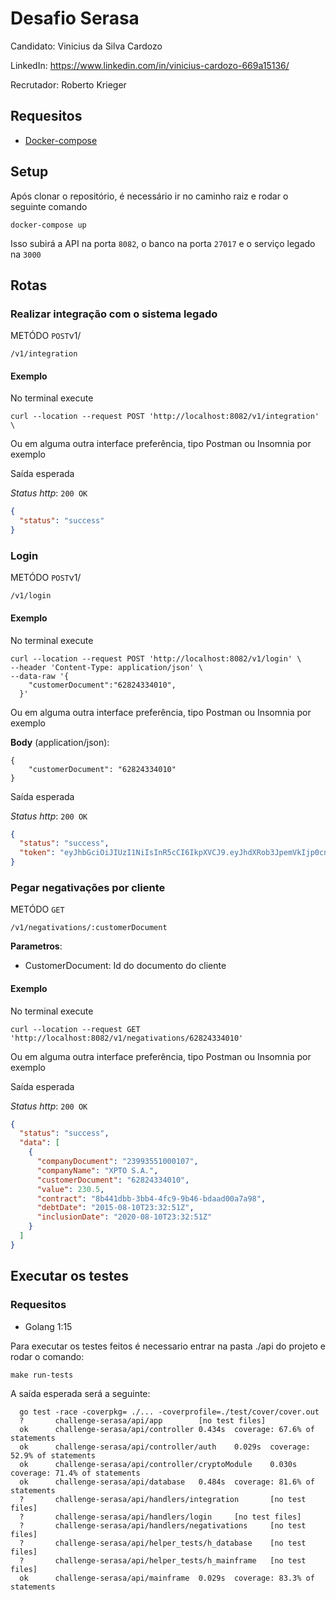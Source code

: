 # Desafio Serasa

Candidato: Vinicius da Silva Cardozo

LinkedIn: https://www.linkedin.com/in/vinicius-cardozo-669a15136/

Recrutador: Roberto Krieger

## Requesitos

* [Docker-compose](https://docs.docker.com/compose/install/)

## Setup

Após clonar o repositório, é necessário ir no caminho raiz e rodar o seguinte comando 

    docker-compose up

Isso subirá a API na porta `8082`, o banco na porta `27017` e o serviço legado na `3000`

## Rotas

### Realizar integração com o sistema legado

METÓDO `POST`v1/

    /v1/integration
    
#### Exemplo

No terminal execute

    curl --location --request POST 'http://localhost:8082/v1/integration' \

Ou em alguma outra interface preferência, tipo Postman ou Insomnia por exemplo

Saída esperada

_Status http_: `200 OK`
```json
{
  "status": "success"
}
```

### Login

METÓDO `POST`v1/

    /v1/login
    
#### Exemplo

No terminal execute

    curl --location --request POST 'http://localhost:8082/v1/login' \
    --header 'Content-Type: application/json' \
    --data-raw '{
        "customerDocument":"62824334010", 
      }'

Ou em alguma outra interface preferência, tipo Postman ou Insomnia por exemplo

**Body** (application/json):

    {
	    "customerDocument": "62824334010"
    }

Saída esperada

_Status http_: `200 OK`
```json
{
  "status": "success",
  "token": "eyJhbGciOiJIUzI1NiIsInR5cCI6IkpXVCJ9.eyJhdXRob3JpemVkIjp0cnVlLCJjdXN0b21lckRvY3VtZW50IjoiNjI4MjQzMzQwMTAiLCJleHAiOjE2MTExODQ0NjR9.tWO_reQrV3jtgP5fC-1F3oPd1JcR00Lq5RCroWEXkxw"
}
```


### Pegar negativações por cliente

METÓDO `GET`

    /v1/negativations/:customerDocument

**Parametros**: 

* CustomerDocument: Id do documento do cliente 

#### Exemplo

No terminal execute

    curl --location --request GET 'http://localhost:8082/v1/negativations/62824334010'

Ou em alguma outra interface preferência, tipo Postman ou Insomnia por exemplo

Saída esperada

_Status http_: `200 OK`
```json
{
  "status": "success",
  "data": [
    {
      "companyDocument": "23993551000107",
      "companyName": "XPTO S.A.",
      "customerDocument": "62824334010",
      "value": 230.5,
      "contract": "8b441dbb-3bb4-4fc9-9b46-bdaad00a7a98",
      "debtDate": "2015-08-10T23:32:51Z",
      "inclusionDate": "2020-08-10T23:32:51Z"
    }
  ]
}
```


## Executar os testes
### Requesitos

* Golang 1:15

Para executar os testes feitos é necessario entrar na pasta ./api do projeto e rodar o comando:

  `make run-tests` 

A saída esperada será a seguinte: 

    
      go test -race -coverpkg= ./... -coverprofile=./test/cover/cover.out
      ?       challenge-serasa/api/app        [no test files]
      ok      challenge-serasa/api/controller 0.434s  coverage: 67.6% of statements
      ok      challenge-serasa/api/controller/auth    0.029s  coverage: 52.9% of statements
      ok      challenge-serasa/api/controller/cryptoModule    0.030s  coverage: 71.4% of statements
      ok      challenge-serasa/api/database   0.484s  coverage: 81.6% of statements
      ?       challenge-serasa/api/handlers/integration       [no test files]
      ?       challenge-serasa/api/handlers/login     [no test files]
      ?       challenge-serasa/api/handlers/negativations     [no test files]
      ?       challenge-serasa/api/helper_tests/h_database    [no test files]
      ?       challenge-serasa/api/helper_tests/h_mainframe   [no test files]
      ok      challenge-serasa/api/mainframe  0.029s  coverage: 83.3% of statements
